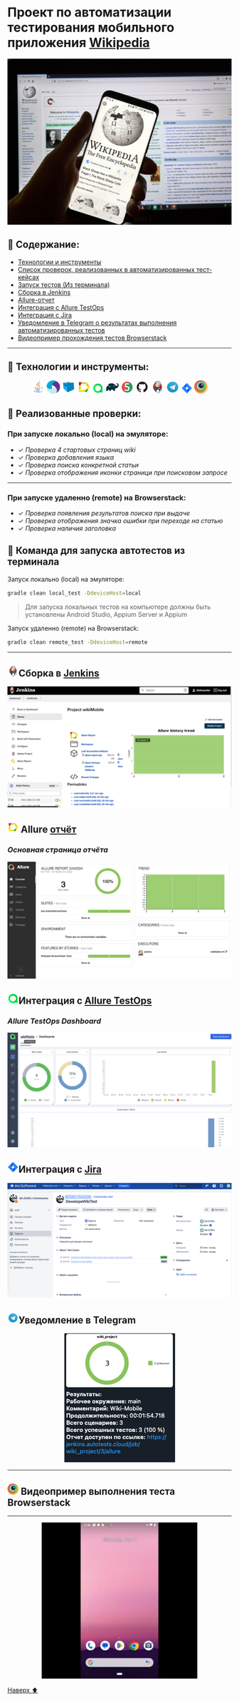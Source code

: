 <h1 >Проект по автоматизации тестирования мобильного приложения <a href="https://github.com/wikimedia/apps-android-wikipedia/">Wikipedia</a></h1>
<p align="center">  
<img src="media/logo/WikiLogo.png" alt="MainLogo" width="950"/></a>  
</p>

<a name="наверх"></a>

## :scroll: Содержание:

- <a href="#tools">Технологии и инструменты</a>
- <a href="#checking">Список проверок, реализованных в автоматизированных тест-кейсах</a>
- <a href="#console">Запуск тестов (Из терминала)</a>
- <a href="#jenkins">Сборка в Jenkins</a>
- <a href="#allure">Allure-отчет</a>
- <a href="#allure-testops">Интеграция с Allure TestOps</a>
- <a href="#jira">Интеграция с Jira</a>
- <a href="#tg"> Уведомление в Telegram о результатах выполнения автоматизированных тестов</a>
- <a href="#movie">Видеопример прохождения тестов Browserstack</a>

____
<a id="tools"></a>

## 🔨 Технологии и инструменты:
<p align="center">
<a href="https://www.java.com/"><img width="6%" title="Java" src="media/logo/Java.svg"></a>
<a href="https://appium.io/docs/en/2.4/"><img width="6%" title="Appium" src="media/logo/Appium.svg"></a>
<a href="https://aerokube.com/selenoid/"><img width="6%" title="Selenoid" src="media/logo/Selenoid.svg"></a>
<a href="https://github.com/allure-framework/allure2"><img width="6%" title="Allure Report" src="media/logo/Allure.svg"></a>
<a href="https://qameta.io/"><img width="5%" title="Allure TestOps" src="media/logo/Allure_TO.svg"></a>
<a href="https://gradle.org/"><img width="6%" title="Gradle" src="media/logo/Gradle.svg"></a>
<a href="https://junit.org/junit5/"><img width="6%" title="JUnit5" src="media/logo/Junit5.svg"></a>
<a href="https://github.com/"><img width="6%" title="GitHub" src="media/logo/GitHub.svg"></a>
<a href="https://www.jenkins.io/"><img width="6%" title="Jenkins" src="media/logo/Jenkins.svg"></a>
<a href="https://web.telegram.org/a/"><img width="6%" title="Telegram" src="media/logo/Telegram.svg"></a>
<a href="https://www.atlassian.com/ru/software/jira/"><img width="5%" title="Jira" src="media/logo/Jira.svg"></a>
<a href="https://www.browserstack.com/"><img width="6%" title="BrowserStack" src="media/logo/Browserstack.svg"></a>
</p>

<a id="checking"></a>
## 🏁 Реализованные проверки:

### При запуске локально (local) на эмуляторе:

- ✓ *Проверка 4 стартовых страниц wiki*
- ✓ *Проверка добавления языка*
- ✓ *Проверка поиска конкретной статьи*
- ✓ *Проверка отображения иконки страници при поисковом запросе*


____
### При запуске удаленно (remote) на Browserstack:

- ✓ *Проверка появления результатов поиска при выдаче*
- ✓ *Проверка отображения значка ошибки при переходе на статью*
- ✓ *Проверка наличия заголовка*


<a id="console"></a>
## 🚀 Команда для запуска автотестов из терминала

Запуск локально (local) на эмуляторе:
```bash 
gradle clean local_test -DdeviceHost=local
```
> Для запуска локальных тестов на компьютере должны быть установлены Android Studio, Appium Server и Appium

Запуск удаленно (remote) на Browserstack:
```bash 
gradle clean remote_test -DdeviceHost=remote
```
____
<a id="jenkins"></a>
## <img alt="Jenkins" height="25" src="media/logo/Jenkins.svg" width="25"/></a><a name="Сборка"></a>Сборка в [Jenkins](https://jenkins.autotests.cloud/job/wikiMobile/)</a>
<p align="center">  
<a href="https://jenkins.autotests.cloud/job/wikiMobile/"><img src="media/screen/Jenkins.png" alt="Jenkins"/></a>  
</p>

<a id="allure"></a>
## <img src="media/logo/Allure.svg" width="25" height="25"  alt="Allure"/></a> Allure <a target="_blank" href="https://jenkins.autotests.cloud/job/wiki_project/allure/">отчёт</a>

### *Основная страница отчёта*

<p align="center">  
<img title="Allure Overview Dashboard" src="media/screen/AllureReport.png">  
</p>  

<a id="allure-testops"></a>
## <img src="media/logo/Allure_TO.svg" width="25" height="25"  alt="Allure"/></a>Интеграция с <a target="_blank" href="https://allure.autotests.cloud/project/4019/dashboards">Allure TestOps</a>
### *Allure TestOps Dashboard*

<p align="center">  
<img title="Allure TestOps Dashboard" src="media/screen/AllureTO.png">  
</p>  

<a id="jira"></a>
## <img src="media/logo/Jira.svg" width="25" height="25"  alt="Allure"/></a>Интеграция с <a target="_blank" href="https://jira.autotests.cloud/browse/HOMEWORK-1097">Jira</a>

<p align="center">  
<img title="Jira" src="media/screen/Jira.png">  
</p>

<a id="tg"></a>
## <img src="media/logo/Telegram.svg" width="25" height="25"  alt="Allure"/></a>Уведомление в Telegram

<p align="center">  
<img title="Allure Overview Dashboard" src="media/screen/Telegram.png">  
</p>

____
<a id="movie"></a>
## <img alt="Browserstack" height="25" src="media/logo/Browserstack.svg" width="25"/></a> Видеопример выполнения теста Browserstack

____
<p align="center">
<img title="Browserstack Video" src="media/screen/BrowserStack.gif" width="350" height="350"  alt="video">   
</p>

[Наверх ⬆](#наверх)
